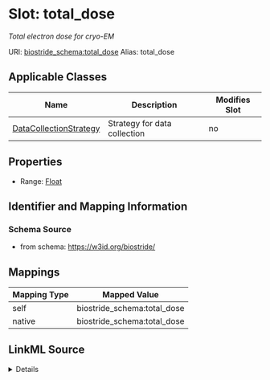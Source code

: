 

# Slot: total_dose 


_Total electron dose for cryo-EM_





URI: [biostride_schema:total_dose](https://w3id.org/biostride/schema/total_dose)
Alias: total_dose

<!-- no inheritance hierarchy -->





## Applicable Classes

| Name | Description | Modifies Slot |
| --- | --- | --- |
| [DataCollectionStrategy](DataCollectionStrategy.md) | Strategy for data collection |  no  |






## Properties

* Range: [Float](Float.md)




## Identifier and Mapping Information






### Schema Source


* from schema: https://w3id.org/biostride/




## Mappings

| Mapping Type | Mapped Value |
| ---  | ---  |
| self | biostride_schema:total_dose |
| native | biostride_schema:total_dose |




## LinkML Source

<details>
```yaml
name: total_dose
description: Total electron dose for cryo-EM
from_schema: https://w3id.org/biostride/
rank: 1000
alias: total_dose
owner: DataCollectionStrategy
domain_of:
- DataCollectionStrategy
range: float

```
</details>